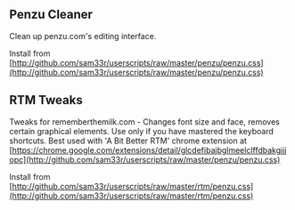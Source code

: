## Penzu Cleaner
Clean up penzu.com's editing interface.

Install from [http://github.com/sam33r/userscripts/raw/master/penzu/penzu.css](http://github.com/sam33r/userscripts/raw/master/penzu/penzu.css)

## RTM Tweaks
Tweaks for rememberthemilk.com - Changes font size and face, removes certain graphical elements. Use only if you have mastered the keyboard shortcuts. Best used with 'A Bit Better RTM' chrome extension at [https://chrome.google.com/extensions/detail/glcdefibajbglmeelclffdbakgjjjopc](http://github.com/sam33r/userscripts/raw/master/penzu/penzu.css)

Install from [http://github.com/sam33r/userscripts/raw/master/rtm/penzu.css](http://github.com/sam33r/userscripts/raw/master/rtm/penzu.css)